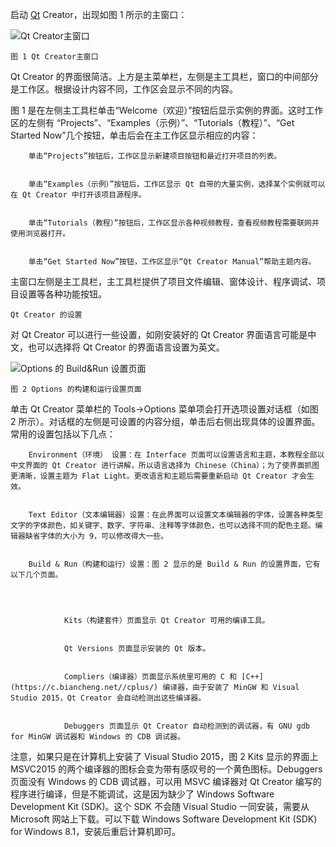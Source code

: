 启动 [Qt](https://c.biancheng.net//qt/) Creator，出现如图 1 所示的主窗口：


![Qt Creator主窗口](https://c.biancheng.net//uploads/allimg/181228/2-1Q22Q12P3R9.gif)
	图 1 Qt Creator主窗口

Qt Creator 的界面很简洁。上方是主菜单栏，左侧是主工具栏，窗口的中间部分是工作区。根据设计内容不同，工作区会显示不同的内容。

图 1 是在左侧主工具栏单击“Welcome（欢迎）”按钮后显示实例的界面。这时工作区的左侧有 “Projects”、“Examples（示例）”、“Tutorials（教程）”、“Get Started Now”几个按钮，单击后会在主工作区显示相应的内容：


		单击“Projects”按钮后，工作区显示新建项目按钮和最近打开项目的列表。

		单击“Examples（示例）”按钮后，工作区显示 Qt 自带的大量实例，选择某个实例就可以在 Qt Creator 中打开该项目源程序。

		单击“Tutorials（教程）”按钮后，工作区显示各种视频教程，查看视频教程需要联网并使用浏览器打开。

		单击“Get Started Now”按钮，工作区显示“Qt Creator Manual”帮助主题内容。


主窗口左侧是主工具栏，主工具栏提供了项目文件编辑、窗体设计、程序调试、项目设置等各种功能按钮。

	Qt Creator 的设置
对 Qt Creator 可以进行一些设置，如刚安装好的 Qt Creator 界面语言可能是中文，也可以选择将 Qt Creator 的界面语言设置为英文。


![Options 的 Build&Run 设置页面](https://c.biancheng.net//uploads/allimg/181228/2-1Q22Q12949432.gif)
	图 2 Options 的构建和运行设置页面

单击 Qt Creator 菜单栏的 Tools→Options 菜单项会打开选项设置对话框（如图 2 所示）。对话框的左侧是可设置的内容分组，单击后右侧出现具体的设置界面。常用的设置包括以下几点：


		Environment（环境） 设置：在 Interface 页面可以设置语言和主题，本教程全部以中文界面的 Qt Creator 进行讲解，所以语言选择为 Chinese（China）；为了使界面抓图更清晰，设置主题为 Flat Light。更改语言和主题后需要重新启动 Qt Creator 才会生效。

		Text Editor（文本编辑器）设置：在此界面可以设置文本编辑器的字体，设置各种类型文字的字体颜色，如关键字、数字、字符串、注释等字体颜色，也可以选择不同的配色主题。编辑器缺省字体的大小为 9，可以修改得大一些。

		Build & Run（构建和运行）设置：图 2 显示的是 Build & Run 的设置界面，它有以下几个页面。
		

				Kits（构建套件）页面显示 Qt Creator 可用的编译工具。

				Qt Versions 页面显示安装的 Qt 版本。

				Compliers（编译器）页面显示系统里可用的 C 和 [C++](https://c.biancheng.net//cplus/) 编译器，由于安装了 MinGW 和 Visual Studio 2015，Qt Creator 会自动检测出这些编译器。

				Debuggers 页面显示 Qt Creator 自动检测到的调试器，有 GNU gdb for MinGW 调试器和 Windows 的 CDB 调试器。




注意，如果只是在计算机上安装了 Visual Studio 2015，图 2 Kits 显示的界面上 MSVC2015 的两个编译器的图标会变为带有感叹号的一个黄色图标。Debuggers 页面没有 Windows 的 CDB 调试器，可以用 MSVC 编译器对 Qt Creator 编写的程序进行编译，但是不能调试，这是因为缺少了 Windows Software Development Kit (SDK)。这个 SDK 不会随 Visual Studio 一同安装，需要从 Microsoft 网站上下载。可以下载 Windows Software Development Kit (SDK) for Windows 8.1，安装后重启计算机即可。
